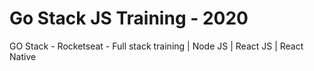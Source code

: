 # Go Stack JS Training - 2020
GO Stack - Rocketseat -  Full stack training | Node JS | React JS | React Native
